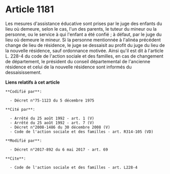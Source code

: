 # Article 1181

Les mesures d'assistance éducative sont prises par le juge des enfants du lieu où demeure, selon le cas, l'un des parents, le
tuteur du mineur ou la personne, ou le service à qui l'enfant a été confié ; à défaut, par le juge du lieu où demeure le
mineur. Si la personne mentionnée à l'alinéa précédent change de lieu de résidence, le juge se dessaisit au profit du juge du
lieu de la nouvelle résidence, sauf ordonnance motivée. Ainsi qu'il est dit à l'article L. 228-4 du code de l'action sociale
et des familles, en cas de changement de département, le président du conseil départemental de l'ancienne résidence et celui
de la nouvelle résidence sont informés du dessaisissement.

**Liens relatifs à cet article**

	**Codifié par**:

	  - Décret n°75-1123 du 5 décembre 1975

	**Cité par**:

	  - Arrêté du 25 août 1992 - art. 1 (V)
	  - Arrêté du 25 août 1992 - art. 7 (V)
	  - Décret n°2008-1486 du 30 décembre 2008 (V)
	  - Code de l'action sociale et des familles - art. R314-105 (VD)

	**Modifié par**:

	  - Décret n°2017-892 du 6 mai 2017 - art. 69

	**Cite**:

	  - Code de l'action sociale et des familles - art. L228-4
